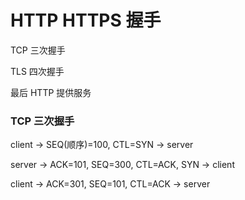 HTTP HTTPS 握手
===

TCP 三次握手

TLS 四次握手

最后 HTTP 提供服务

### TCP 三次握手

client -> SEQ(顺序)=100, CTL=SYN -> server

server -> ACK=101, SEQ=300, CTL=ACK, SYN -> client

client -> ACK=301, SEQ=101, CTL=ACK -> server



















